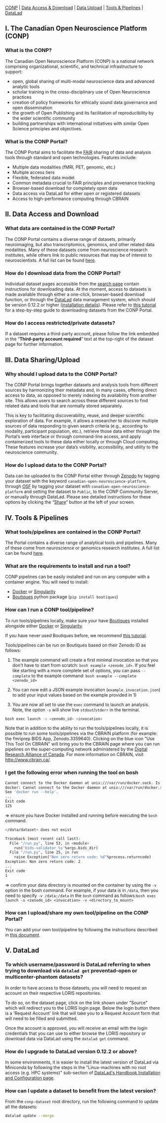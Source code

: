 [CONP](#conp) | [Data Access & Download](#data-download) | [Data Upload](#data-upload) | [Tools & Pipelines](#tools) | [DataLad](#datalad) 

## <a name="conp"></a>I. The Canadian Open Neuroscience Platform (CONP)

### **What is the CONP?**

The Canadian Open Neuroscience Platform (CONP) is a national network comprising organizational, scientific, and technical infrastructure to support:

- open, global sharing of multi-modal neuroscience data and advanced analytic tools
- scholar training in the cross-disciplinary use of Open Neuroscience practices
- creation of policy frameworks for ethically sound data governance and open dissemination
- the growth of Open Publishing and its facilitation of reproducibility by the wider scientific community
- building partnerships with international initiatives with similar Open Science principles and objectives.

### **What is the CONP Portal?**

The CONP Portal aims to facilitate the [FAIR](https://www.go-fair.org/fair-principles/) sharing of data and analysis tools through standard and open technologies. Features include: 

- Multiple data modalities (fMRI, PET, genomic, etc.)
- Multiple access tiers
- Flexible, federated data model
- Common metadata crucial to FAIR principles and provenance tracking
- Browser-based download for completely open data
- Data access via DataLad for either open or registered datasets
- Access to high-performance computing through CBRAIN

## <a name="data-download"></a>II. Data Access and Download

### **What data are contained in the CONP Portal?**

The CONP Portal contains a diverse range of datasets, primarily neuroimaging, but also transcriptomics, genomics, and other related data modalities.  Many of these datasets come from neuroscience research institutes, while others link to public resources that may be of interest to neuroscientists. A full list can be found [here](https://portal.conp.ca/search?sortKey=conpStatus&sortComparitor=asc&page=1&max_per_page=All&cursor=0&limit=All).

### **How do I download data from the CONP Portal?**

Individual dataset pages accessible from the [search page](https://portal.conp.ca/search) contain instructions for downloading data.  At the moment, access to datasets is made available through either a one-click, browser-based download function, or through the [DataLad](https://www.datalad.org) data management system, which should be version 0.12.2 or higher ([installation details](handbook.datalad.org/en/latest/intro/installation.html#install)). Please refer to [this tutorial]( https://portal.conp.ca/tutorial) for a step-by-step guide to downloading datasets from the CONP Portal.

### **How do I access restricted/private datasets?**

If a dataset requires a third-party account, please follow the link embedded in the “**Third-party account required**” text at the top-right of the dataset page for further information.

## <a name="data-upload"></a>III. Data Sharing/Upload

### **Why should I upload data to the CONP Portal?**

The CONP Portal brings together datasets and analysis tools from different sources by harmonizing their metadata and, in many cases, offering direct access to data, as opposed to merely indexing its availability from another site. This allows users to search across these different sources to find related data and tools that are normally stored separately.

This is key to facilitating discoverability, reuse, and deeper scientific exploration of data. For example, it allows a researcher to discover multiple sources of data responding to given search criteria (e.g., according to modality, participant population, etc.), retrieve those data either through the Portal’s web interface or through command-line access, and apply containerized tools to these data either locally or through Cloud computing. These features increase your data’s visibility, accessibility, and utility to the neuroscience community.

### **How do I upload data to the CONP Portal?**

Data can be uploaded to the CONP Portal either through [Zenodo](https://zenodo.org) by tagging your dataset with the keyword `canadian-open-neuroscience-platform`, through [OSF](https://osf.io) by tagging your dataset with `canadian-open-neuroscience-platform` and setting the dataset to `Public`, to the CONP Community Server, or manually through DataLad.  Please see detailed instructions for these options by clicking the “[Share]((https://portal.conp.ca/share))” button at the left of your screen.

## <a name="tools"></a>IV. Tools & Pipelines

### **What tools/pipelines are contained in the CONP Portal?**

The Portal contains a diverse range of analytical tools and pipelines.  Many of these come from neuroscience or genomics research institutes. A full list can be found [here]( https://portal.conp.ca/pipelines?sortKey=conpStatus&sortComparitor=asc&page=1&max_per_page=All&cursor=0&limit=All).

### **What are the requirements to install and run a tool?**

CONP pipelines can be easily installed and run on any computer with a container engine. You will need to install:

- [Docker](https://www.docker.com/) or [Singularity](https://singularity.lbl.gov/) 
- [Boutiques](https://pypi.org/project/boutiques/) python package (`pip install boutiques`)

### **How can I run a CONP tool/pipeline?**

To run tools/pipelines locally, make sure your have [Boutiques](https://pypi.org/project/boutiques/) installed alongside either [Docker](https://www.docker.com/) or [Singularity](https://singularity.lbl.gov/).

If you have never used Boutiques before, we recommend [this tutorial](https://nbviewer.jupyter.org/github/boutiques/tutorial/blob/master/notebooks/boutiques-tutorial.ipynb#reusing_tools).

Tools/pipelines can be run on Boutiques based on their Zenodo ID as follows:

1. The example command will create a first minimal invocation so that you don't have to start from scratch: `bosh example <zenodo_id>`. If you feel like starting with a more complete set of options, you can pass `--complete` to the example command: `bosh example --complete <zenodo_id>`

2. You can now edit a JSON example invocation (`example_invocation.json`) to add your input values based on the example provided in 1)

3. You are now all set to use the `exec` command to launch an analysis. Note, the option `-s` will show live `stdout`/`stderr` in the terminal.

```bash
bosh exec launch -s <zenodo_id> <invocation>
```

Note that in addition to the ability to run the tools/pipelines locally, it is possible to run some tools/pipelines via the CBRAIN platform (for example: the fmriprep BIDS App, Zenodo.3359640).  Clicking on the blue icon "Use This Tool On CBRAIN" will bring you to the CBRAIN page where you can run pipelines on the super-computing network administered by the [Digital Research Alliance of Canada](https://alliancecan.ca/en).  For more information on CBRAIN, visit http://www.cbrain.ca/.


### **I get the following error when running the tool on bosh**

```bash
Cannot connect to the Docker daemon at unix:///var/run/docker.sock. Is the docker daemon running?
docker: Cannot connect to the Docker daemon at unix:///var/run/docker.sock. Is the docker daemon running?.
See 'docker run --help'.
...
Exit code
125
```

=> ensure you have Docker installed and running before executing the `bosh` command.


```bash
</data/dataset> does not exist

Traceback (most recent call last):
  File "/run.py", line 53, in <module>
    run('bids-validator %s'%args.bids_dir)
  File "/run.py", line 25, in run
    raise Exception("Non zero return code: %d"%process.returncode)
Exception: Non zero return code: 2
...
Exit code
1
```

=> confirm your data directory is mounted on the container by using the `-v` option in the bosh command. For example, if your data is in `/data`, then you need to specify `-v /data:/data` in the `bosh` command as follows:`bosh exec launch -s <zenodo_id> <invocation> -v <directory_to_mount>`

### **How can I upload/share my own tool/pipeline on the CONP Portal?**

You can add your own tool/pipeline by following the instructions described in [this document](https://nbviewer.jupyter.org/github/boutiques/tutorial/blob/master/notebooks/boutiques-tutorial.ipynb#publishing_tools).

## <a name="datalad"></a>V. DataLad

### **To which username/password is DataLad referring to when trying to download via `datalad get` preventad-open or multicenter-phantom datasets?**

In order to have access to those datasets, you will need to request an account on their respective LORIS repositories. 

To do so, on the dataset page, click on the link shown under "Source" which will redirect you to the LORIS login page. Below the login button there is a 'Request Account' link that will take you to a Request Account form that will need to be filled and submitted. 

Once the account is approved, you will receive an email with the login credentials that you can use to either browse the LORIS repository or download data via DataLad using the `datalad get` command.

### **How do I  upgrade to DataLad version 0.12.2 or above?**

In some environments, it is easier to install the latest version of DataLad via Miniconda by following the steps in the "Linux-machines with no root access (e.g. HPC systems)" sub-section of [DataLad's Handbook Installation and Configuration page](http://handbook.datalad.org/en/latest/intro/installation.html#install).

### **How can I update a dataset to benefit from the latest version?**

From the `conp-dataset` root directory, run the following command to update all the datasets:

```bash
datalad update --merge 
```

